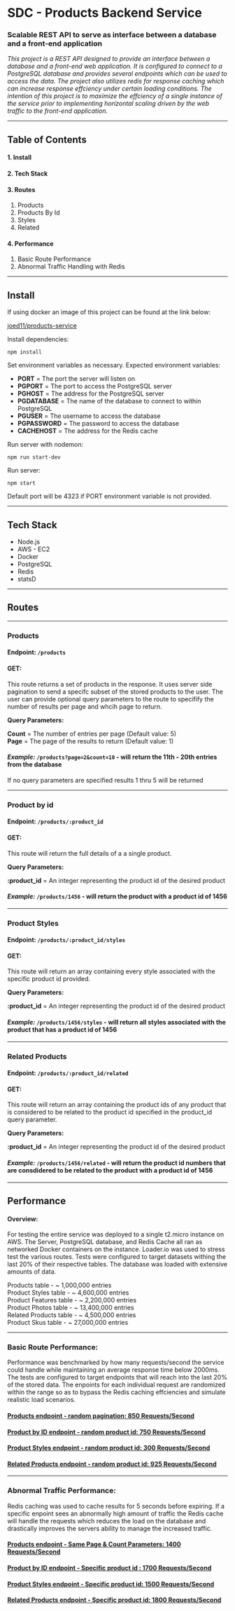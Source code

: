 # SDC - Products Backend Service

### Scalable REST API to serve as interface between a database and a front-end application

*This project is a REST API designed to provide an interface between a database and a front-end web application.  It is configured to connect to a PostgreSQL database and provides several endpoints which can be used to access the data.  The project also utilizes redis for response caching which can increase response effciency under certain loading conditions.  The intention of this project is to maximize the effciency of a single instance of the service prior to implementing horizontal scaling driven by the web traffic to the front-end application.*

-----------------------------------------------------------------------------------------------------------------------------

## Table of Contents
#### 1. Install
#### 2. Tech Stack
#### 3. Routes
   1. Products
   1. Products By Id
   1. Styles
   1. Related
#### 4. Performance
   1. Basic Route Performance
   1. Abnormal Traffic Handling with Redis
   
-----------------------------------------------------------------------------------------------------------------------------

## Install

If using docker an image of this project can be found at the link below:

[joed11/products-service](https://hub.docker.com/repository/docker/joed11/sdc-product-service)


Install dependencies:

   `npm install`

Set environment variables as necessary.  Expected environment variables:

   * **PORT** = The port the server will listen on
   * **PGPORT** = The port to access the PostgreSQL server
   * **PGHOST** = The address for the PostgreSQL server
   * **PGDATABASE** = The name of the database to connect to within PostgreSQL
   * **PGUSER** = The username to access the database
   * **PGPASSWORD** = The password to access the database
   * **CACHEHOST** = The address for the Redis cache

Run server with nodemon:

   `npm run start-dev`

Run server:

   `npm start`

Default port will be 4323 if PORT environment variable is not provided.

-----------------------------------------------------------------------------------------------------------------------------

## Tech Stack

   * Node.js
   * AWS - EC2
   * Docker
   * PostgreSQL
   * Redis
   * statsD
   
-----------------------------------------------------------------------------------------------------------------------------
   
## Routes

-----------------------------------------------------------------------------------------------------------------------------

### Products 

#### Endpoint: `/products`

#### GET: 
This route returns a set of products in the response.   It uses server side pagination to send a specifc subset of the stored products to the user.  The user can provide optional query parameters to the route to specifify the number of results per page and whcih page to return.

**Query Parameters:**

**Count** = The number of entries per page (Default value: 5) <br>
**Page** = The page of the results to return (Default value: 1)

#### *Example:*  `/products?page=2&count=10` - will return the 11th - 20th entries from the database

If no query parameters are specified results 1 thru 5 will be returned

-----------------------------------------------------------------------------------------------------------------------------

### Product by id 

#### Endpoint: `/products/:product_id`

#### GET: 
This route will return the full details of a a single product.

**Query Parameters:**

**:product_id** = An integer representing the product id of the desired product

#### *Example:*  `/products/1456` - will return the product with a product id of 1456

-----------------------------------------------------------------------------------------------------------------------------

### Product Styles 

#### Endpoint: `/products/:product_id/styles`

#### GET: 
This route will return an array containing every style associated with the specific product id provided.

**Query Parameters:**

**:product_id** = An integer representing the product id of the desired product

#### *Example:*  `/products/1456/styles` - will return all styles associated with the product that has a product id of 1456

-----------------------------------------------------------------------------------------------------------------------------

### Related Products 

#### Endpoint: `/products/:product_id/related`

#### GET: 
This route will return an array containing the product ids of any product that is considered to be related to the product id specified in the product_id query parameter.

**Query Parameters:**

**:product_id** = An integer representing the product id of the desired product

#### *Example:*  `/products/1456/related` - will return the product id numbers that are consdidered to be related to the product with a product id of 1456

-----------------------------------------------------------------------------------------------------------------------------

## Performance

#### Overview:

For testing the entire service was deployed to a single t2.micro instance on AWS.  The Server, PostgreSQL database, and Redis Cache all ran as networked Docker containers on the instance.  Loader.io was used to stress test the various routes.  Tests were configured to target datasets withing the last 20% of their respective tables.  The database was loaded with extensive amounts of data.

Products table - ~ 1,000,000 entries <br>
Product Styles table - ~ 4,600,000 entries <br>
Product Features table - ~ 2,200,000 entries <br>
Product Photos table -  ~ 13,400,000 entries <br>
Related Products table - ~ 4,500,000 entries <br>
Product Skus table - ~ 27,000,000 entries <br>

-----------------------------------------------------------------------------------------------------------------------------

### Basic Route Performance:

Performance was benchmarked by how many requests/second the service could handle while maintaining an average response time below 2000ms.  The tests are configured to target endpoints that will reach into the last 20% of the stored data.  The enpoints for each individual request are randomized within the range so as to bypass the Redis caching effciencies and simulate realistic load scenarios.

#### [Products endpoint - random pagination:  850 Requests/Second](https://bit.ly/35z5BVW)

#### [Product by ID endpoint - random product id: 750 Requests/Second](https://bit.ly/3kG0N7e)

#### [Product Styles endpoint - random product id: 300 Requests/Second](https://bit.ly/35qCILi)

#### [Related Products endpoint - random product id: 925 Requests/Second](https://bit.ly/34qR8vF)

-----------------------------------------------------------------------------------------------------------------------------

### Abnormal Traffic Performance:

Redis caching was used to cache results for 5 seconds before expiring.  If a specific enpoint sees an abnormally high amount of traffic the Redis cache will handle the requests which reduces the load on the database and drastically improves the servers ability to manage the increased traffic.

#### [Products endpoint - Same Page & Count Parameters:  1400 Requests/Second](https://bit.ly/2HBfFWr)

#### [Product by ID endpoint - Specific product id : 1700 Requests/Second](https://bit.ly/35zQrj4)

#### [Product Styles endpoint - Specific product id: 1500 Requests/Second](https://bit.ly/35vztSV)

#### [Related Products endpoint - Specific product id: 1800 Requests/Second](https://bit.ly/35ytwod)
